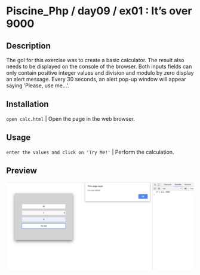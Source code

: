 # Piscine_Php / day09 / ex01 : It’s over 9000

## Description
The gol for this exercise was to create a basic calculator. The result also needs to be displayed on the console of the browser. Both inputs fields can only contain positive integer values and division and modulo by zero display an alert message. Every 30 seconds, an alert pop-up window will appear saying ’Please, use me...’.

## Installation
`open calc.html` | Open the page in the web browser.

## Usage
`enter the values and click on 'Try Me!'` | Perform the calculation.

## Preview

<img src="../../resources/images/calc.png" width="1000">
